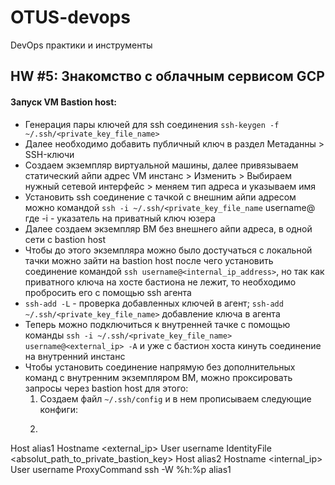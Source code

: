 # OTUS-devops
DevOps практики и инструменты

## HW #5: Знакомство с облачным сервисом GCP
#### Запуск VM Bastion host:
* Генерация пары ключей для ssh соединения `ssh-keygen -f ~/.ssh/<private_key_file_name>`
* Далее необходимо добавить публичный ключ в раздел Метаданны > SSH-ключи
* Создаем экземпляр виртуальной машины, далее привязываем статический айпи адрес VM инстанс > Изменить > Выбираем нужный сетевой
интерфейс > меняем тип адреса и указываем имя
* Установить ssh соединение с тачкой с внешним айпи адресом можно командой
`ssh -i ~/.ssh/<private_key_file_name` username@<external-ip> где -i - указатель на приватный ключ юзера
* Далее создаем экземпляр ВМ без внешнего айпи адреса, в одной сети с bastion host
* Чтобы до этого экземпляра можно было достучаться с локальной тачки можно зайти на bastion host
после чего установить соединение командой `ssh username@<internal_ip_address>`, но так как приватного ключа на хосте бастиона не лежит, то
  необходимо пробросить его с помощью ssh агента
* `ssh-add -L` - проверка добавленных ключей в агент; `ssh-add ~/.ssh/<private_key_file_name>` добавление ключа в агента
* Теперь можно подключиться к внутренней тачке с помощью команды `ssh -i ~/.ssh/<private_key_file_name> username@<external_ip> -A` и уже с бастион хоста кинуть соединение на внутренний инстанс
* Чтобы установить соединение напрямую без дополнительных команд с внутренним экземпляром ВМ, можно проксировать запросы через
  bastion host для этого:
  1. Создаем файл `~/.ssh/config` и в нем прописываем следующие конфиги:
  2. ```
Host alias1
  Hostname <external_ip>
  User username
  IdentityFile <absolut_path_to_private_bastion_key>
Host alias2
  Hostname <internal_ip>
  User username
  ProxyCommand ssh -W %h:%p alias1
```
